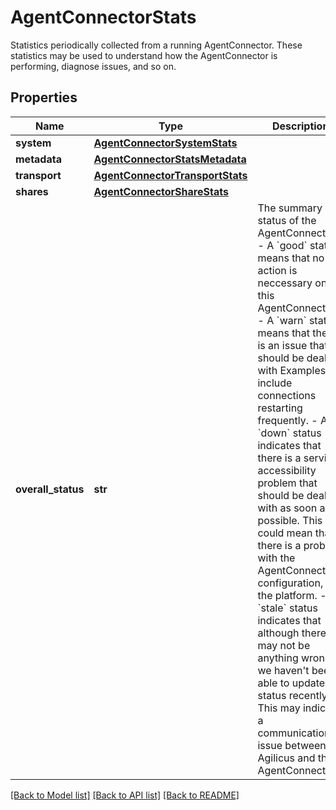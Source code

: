 # AgentConnectorStats

Statistics periodically collected from a running AgentConnector. These statistics may be used to understand how the AgentConnector is performing, diagnose issues, and so on. 
## Properties
Name | Type | Description | Notes
------------ | ------------- | ------------- | -------------
**system** | [**AgentConnectorSystemStats**](AgentConnectorSystemStats.md) |  | 
**metadata** | [**AgentConnectorStatsMetadata**](AgentConnectorStatsMetadata.md) |  | 
**transport** | [**AgentConnectorTransportStats**](AgentConnectorTransportStats.md) |  | 
**shares** | [**AgentConnectorShareStats**](AgentConnectorShareStats.md) |  | [optional] 
**overall_status** | **str** | The summary status of the AgentConnector. - A &#x60;good&#x60; status means that no action is neccessary on this AgentConnector - A &#x60;warn&#x60; status means that there is an issue that should be dealt with   Examples include connections restarting frequently. - A &#x60;down&#x60; status indicates that there is a service accessibility problem   that should be dealt with as soon as possible. This could mean that there is a   problem with the AgentConnector&#39;s configuration, or the platform. - A &#x60;stale&#x60; status indicates that although there may not be anything wrong,   we haven&#39;t been able to update the status recently. This may indicate   a communications issue between Agilicus and the AgentConnector.  | 

[[Back to Model list]](../README.md#documentation-for-models) [[Back to API list]](../README.md#documentation-for-api-endpoints) [[Back to README]](../README.md)


